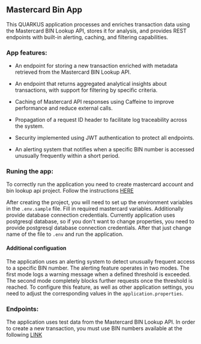 ## Mastercard Bin App

This QUARKUS application processes and enriches transaction data using the Mastercard BIN Lookup API, stores it for
analysis, and provides REST endpoints with built-in alerting, caching, and filtering capabilities.

### App features:

- An endpoint for storing a new transaction enriched with metadata retrieved from the Mastercard BIN Lookup API.

- An endpoint that returns aggregated analytical insights about transactions, with support for filtering by specific
  criteria.

- Caching of Mastercard API responses using Caffeine to improve performance and reduce external calls.

- Propagation of a request ID header to facilitate log traceability across the system.

- Security implemented using JWT authentication to protect all endpoints.

- An alerting system that notifies when a specific BIN number is accessed unusually frequently within a short period.

### Runing the app:

To correctly run the application you need to create mastercard account and bin lookup api project. Follow the
instructions [HERE](https://developer.mastercard.com/bin-lookup/documentation/quick-start-guide/)

After creating the project, you will need to set up the environment variables in the `.env.sample` file.
Fill in required mastercard variables. Additionally provide database connection credentials. Currently application uses
postgresql database, so if you don't want to change properties, you need to provide postgresql database connection
credentials.
After that just change name of the file to `.env` and run the application.

#### Additional configuation

The application uses an alerting system to detect unusually frequent access to a specific BIN number. The alerting
feature operates in two modes. The first mode logs a warning message when a defined threshold is exceeded. The second
mode completely blocks further requests once the threshold is reached. To configure this feature, as well as other
application settings, you need to adjust the corresponding values in the `application.properties`.

### Endpoints:

The application uses test data from the Mastercard BIN Lookup API. In order to create a new transaction, you must use
BIN numbers available at the following [LINK](https://developer.mastercard.com/bin-lookup/documentation/testing/)